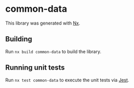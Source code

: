 # common-data

This library was generated with [Nx](https://nx.dev).

## Building

Run `nx build common-data` to build the library.

## Running unit tests

Run `nx test common-data` to execute the unit tests via [Jest](https://jestjs.io).
